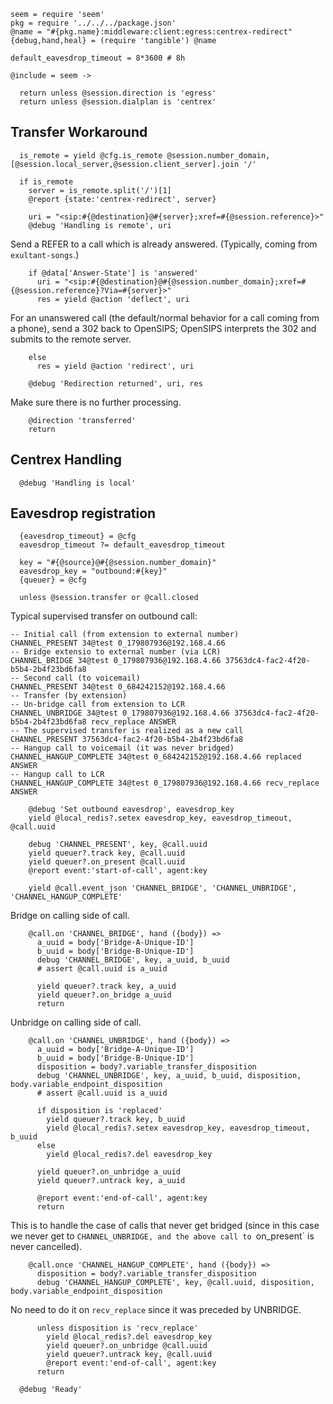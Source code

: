     seem = require 'seem'
    pkg = require '../../../package.json'
    @name = "#{pkg.name}:middleware:client:egress:centrex-redirect"
    {debug,hand,heal} = (require 'tangible') @name

    default_eavesdrop_timeout = 8*3600 # 8h

    @include = seem ->

      return unless @session.direction is 'egress'
      return unless @session.dialplan is 'centrex'

Transfer Workaround
-------------------

      is_remote = yield @cfg.is_remote @session.number_domain, [@session.local_server,@session.client_server].join '/'

      if is_remote
        server = is_remote.split('/')[1]
        @report {state:'centrex-redirect', server}

        uri = "<sip:#{@destination}@#{server};xref=#{@session.reference}>"
        @debug 'Handling is remote', uri

Send a REFER to a call which is already answered. (Typically, coming from `exultant-songs`.)

        if @data['Answer-State'] is 'answered'
          uri = "<sip:#{@destination}@#{@session.number_domain};xref=#{@session.reference}?Via=#{server}>"
          res = yield @action 'deflect', uri

For an unanswered call (the default/normal behavior for a call coming from a phone),
send a 302 back to OpenSIPS; OpenSIPS interprets the 302 and submits to the remote server.

        else
          res = yield @action 'redirect', uri

        @debug 'Redirection returned', uri, res

Make sure there is no further processing.

        @direction 'transferred'
        return

Centrex Handling
----------------

      @debug 'Handling is local'

Eavesdrop registration
----------------------

      {eavesdrop_timeout} = @cfg
      eavesdrop_timeout ?= default_eavesdrop_timeout

      key = "#{@source}@#{@session.number_domain}"
      eavesdrop_key = "outbound:#{key}"
      {queuer} = @cfg

      unless @session.transfer or @call.closed

Typical supervised transfer on outbound call:
```
-- Initial call (from extension to external number)
CHANNEL_PRESENT 34@test 0_179807936@192.168.4.66
-- Bridge extensio to external number (via LCR)
CHANNEL_BRIDGE 34@test 0_179807936@192.168.4.66 37563dc4-fac2-4f20-b5b4-2b4f23bd6fa8
-- Second call (to voicemail)
CHANNEL_PRESENT 34@test 0_684242152@192.168.4.66
-- Transfer (by extension)
-- Un-bridge call from extension to LCR
CHANNEL_UNBRIDGE 34@test 0_179807936@192.168.4.66 37563dc4-fac2-4f20-b5b4-2b4f23bd6fa8 recv_replace ANSWER
-- The supervised transfer is realized as a new call
CHANNEL_PRESENT 37563dc4-fac2-4f20-b5b4-2b4f23bd6fa8
-- Hangup call to voicemail (it was never bridged)
CHANNEL_HANGUP_COMPLETE 34@test 0_684242152@192.168.4.66 replaced ANSWER
-- Hangup call to LCR
CHANNEL_HANGUP_COMPLETE 34@test 0_179807936@192.168.4.66 recv_replace ANSWER
```

        @debug 'Set outbound eavesdrop', eavesdrop_key
        yield @local_redis?.setex eavesdrop_key, eavesdrop_timeout, @call.uuid

        debug 'CHANNEL_PRESENT', key, @call.uuid
        yield queuer?.track key, @call.uuid
        yield queuer?.on_present @call.uuid
        @report event:'start-of-call', agent:key

        yield @call.event_json 'CHANNEL_BRIDGE', 'CHANNEL_UNBRIDGE', 'CHANNEL_HANGUP_COMPLETE'

Bridge on calling side of call.

        @call.on 'CHANNEL_BRIDGE', hand ({body}) =>
          a_uuid = body['Bridge-A-Unique-ID']
          b_uuid = body['Bridge-B-Unique-ID']
          debug 'CHANNEL_BRIDGE', key, a_uuid, b_uuid
          # assert @call.uuid is a_uuid

          yield queuer?.track key, a_uuid
          yield queuer?.on_bridge a_uuid
          return

Unbridge on calling side of call.

        @call.on 'CHANNEL_UNBRIDGE', hand ({body}) =>
          a_uuid = body['Bridge-A-Unique-ID']
          b_uuid = body['Bridge-B-Unique-ID']
          disposition = body?.variable_transfer_disposition
          debug 'CHANNEL_UNBRIDGE', key, a_uuid, b_uuid, disposition, body.variable_endpoint_disposition
          # assert @call.uuid is a_uuid

          if disposition is 'replaced'
            yield queuer?.track key, b_uuid
            yield @local_redis?.setex eavesdrop_key, eavesdrop_timeout, b_uuid
          else
            yield @local_redis?.del eavesdrop_key

          yield queuer?.on_unbridge a_uuid
          yield queuer?.untrack key, a_uuid

          @report event:'end-of-call', agent:key
          return

This is to handle the case of calls that never get bridged (since in this case we never get to `CHANNEL_UNBRIDGE, and the above call to `on_present` is never cancelled).

        @call.once 'CHANNEL_HANGUP_COMPLETE', hand ({body}) =>
          disposition = body?.variable_transfer_disposition
          debug 'CHANNEL_HANGUP_COMPLETE', key, @call.uuid, disposition, body.variable_endpoint_disposition

No need to do it on `recv_replace` since it was preceded by UNBRIDGE.

          unless disposition is 'recv_replace'
            yield @local_redis?.del eavesdrop_key
            yield queuer?.on_unbridge @call.uuid
            yield queuer?.untrack key, @call.uuid
            @report event:'end-of-call', agent:key
          return

      @debug 'Ready'
